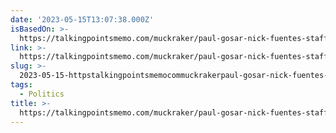 ```yaml
---
date: '2023-05-15T13:07:38.000Z'
isBasedOn: >-
  https://talkingpointsmemo.com/muckraker/paul-gosar-nick-fuentes-staffer-wade-searle
link: >-
  https://talkingpointsmemo.com/muckraker/paul-gosar-nick-fuentes-staffer-wade-searle
slug: >-
  2023-05-15-httpstalkingpointsmemocommuckrakerpaul-gosar-nick-fuentes-staffer-wade-searle
tags:
  - Politics
title: >-
  https://talkingpointsmemo.com/muckraker/paul-gosar-nick-fuentes-staffer-wade-searle
---
```


